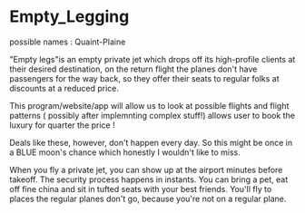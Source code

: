 # Empty_Legging
 possible names : Quaint-Plaine

"Empty legs"is an empty private jet which drops off its high-profile clients at their desired destination, on the return flight the planes don't have passengers for the way back, so they offer their seats to regular folks at discounts at a reduced price. 

This program/website/app will allow us to look at possible flights and flight patterns ( possibly after implemnting complex stuff!) allows user to book the luxury for quarter the price ! 

Deals like these, however, don't happen every day.
So this might be once in a BLUE moon's chance which honestly I wouldn't like to miss.

When you fly a private jet, you can show up at the airport minutes before takeoff. The security process happens in instants. You can bring a pet, eat off fine china and sit in tufted seats with your best friends. You'll fly to places the regular planes don't go, because you're not on a regular plane.


